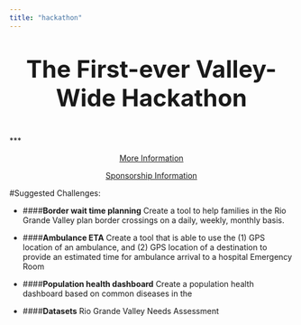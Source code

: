 ```yaml
---
title: "hackathon"
---
```


<p style="text-align: center; font-size: 300%; font-weight:bold;">
The First-ever Valley-Wide Hackathon</p>
***

<p style="text-align: center">
<a href="/user/pages/05.hackathon/pdfs/2018-RGV-Hackathon-Information.pdf" download>More Information</a>
</p>
<p style="text-align: center">
<a href="/user/pages/05.hackathon/pdfs/2018-RGV-Hackathon-Sponsor.pdf" download>Sponsorship Information</a>
</p>

#Suggested Challenges:

+ ####**Border wait time planning**
Create a tool to help families in the Rio Grande Valley plan border crossings on a daily, weekly, monthly basis.

+ ####**Ambulance ETA**
Create a tool that is able to use the (1) GPS location of an ambulance, and (2) GPS location of a destination to provide an estimated time for ambulance arrival to a hospital Emergency Room

+ ####**Population health dashboard**
Create a population health dashboard based on common diseases in the 
 + ####**Datasets**
Rio Grande Valley Needs Assessment

<!-- <embed src="file_name.pdf" width="800px" height="2100px" /> -->
